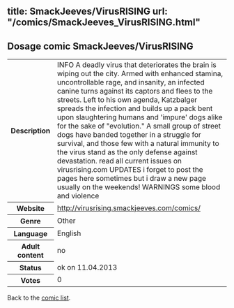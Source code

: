 title: SmackJeeves/VirusRISING
url: "/comics/SmackJeeves_VirusRISING.html"
---
Dosage comic SmackJeeves/VirusRISING
-----------------------------------------

<table class="comicinfo">
<tr>
<th>Description</th><td>INFO A deadly virus that deteriorates the brain is wiping out the city. Armed with enhanced stamina, uncontrollable rage, and insanity, an infected canine turns against its captors and flees to the streets. Left to his own agenda, Katzbalger spreads the infection and builds up a pack bent upon slaughtering humans and 'impure' dogs alike for the sake of &quot;evolution.&quot; A small group of street dogs have banded together in a struggle for survival, and those few with a natural immunity to the virus stand as the only defense against devastation. read all current issues on virusrising.com UPDATES i forget to post the pages here sometimes but i draw a new page usually on the weekends! WARNINGS some blood and violence</td>
</tr>
<tr>
<th>Website</th><td><a href="http://virusrising.smackjeeves.com/comics/">http://virusrising.smackjeeves.com/comics/</a></td>
</tr>
<tr>
<th>Genre</th><td>Other</td>
</tr>
<tr>
<th>Language</th><td>English</td>
</tr>
<tr>
<th>Adult content</th><td>no</td>
</tr>
<tr>
<th>Status</th><td>ok on 11.04.2013</td>
</tr>
<tr>
<th>Votes</th><td>0</div></td>
</tr>
</table>

Back to the [comic list](../comic-index.html).

